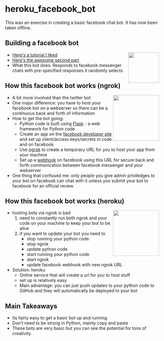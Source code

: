 # heroku_facebook_bot

This was an exercise in creating a basic facebook chat bot.  It has now been taken offline.


## Building a facebook bot

<img src = "https://en.facebookbrand.com/wp-content/uploads/2016/05/flogo_rgb_hex-brc-site-250.png" align="right" height="100" width="100">

- [Here's a tutorial I liked](https://www.twilio.com/blog/2017/12/facebook-messenger-bot-python.html)
- [Here's the awesome second part](https://www.twilio.com/blog/2018/02/facebook-messenger-bot-heroku-python-flask.html)
- What this bot does: Responds to facebook messenger chats with pre-specified responses it randomly selects

## How this facebook bot works (ngrok)

<img src="https://images.ctfassets.net/3ouphkrynjol/3vuokfMz4AEKwY6EusgKOe/51fc78244e3eb5b9c6ae84141028a90a/ngrok.png" align = "right" height="150" width="150">

- A bit more involved than the twitter bot
- One major difference: you have to host your facebook bot on a webserver so there can be a continuous back and forth of information
- How to get the bot going:
    + Python code is built using [Flask](http://flask.pocoo.org) - a web framework for Python code
    + Create an app on the [facebook developer site](https://developers.facebook.com/apps/) and set up client/access keys/secrets in code and on facebook
    + Use [ngrok](https://ngrok.com) to create a temporary URL for you to host your app from your machine
    + Set up a [webhook](https://sendgrid.com/blog/whats-webhook/) on facebook using this URL for secure back and forth communication between facebook messenger and your webserver
- One thing that confused me: only people you give admin priviledges to your bot on facebook can chat with it unless you submit your bot to facebook for an official review

## How this facebook bot works (heroku)

<img src = "http://logos-download.com/wp-content/uploads/2016/09/Heroku_logo.png" height="150" width = "150" align="right">

- hosting bots via ngrok is bad
    1. need to constantly run both ngrok and your code on your machine to keep your bot to be alive
    2. if you want to update your bot you need to 
        + stop running your python code
        + stop ngrok
        + update python code
        + start running your python code
        + start ngrok
        + update facebook webhook with new ngrok URL
- Solution: heroku
    - Online service that will create a url for you to host stuff
    - set up is relatively easy
    - Main advantage: you can just push updates to your python code to GitHub and they will automatically be deployed to your bot
  
## Main Takeaways

- Its fairly easy to get a basic bot up and running
- Don't need to be strong in Python, mainly copy and paste
- These bots are very basic but you can see the potential for tons of creativity
